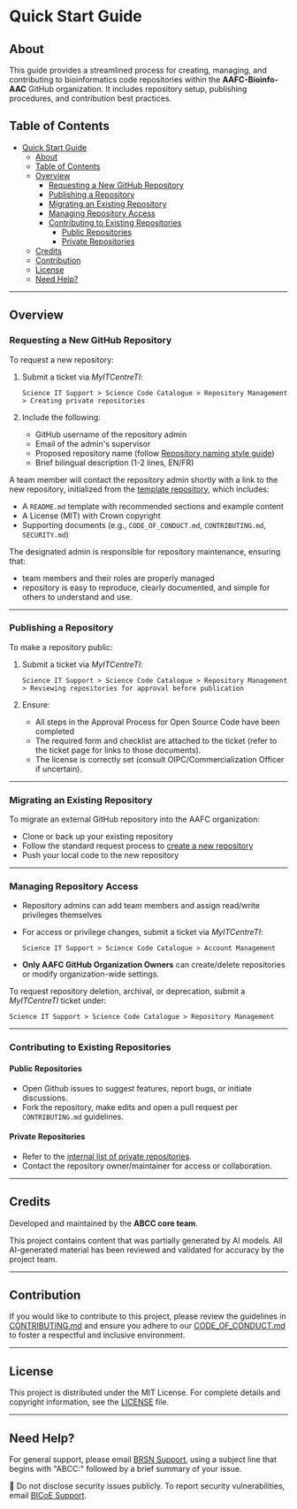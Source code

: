 # Quick Start Guide

## About

This guide provides a streamlined process for creating, managing, and contributing to bioinformatics code repositories within the **AAFC-Bioinfo-AAC** GitHub organization. It includes repository setup, publishing procedures, and contribution best practices.

## Table of Contents

- [Quick Start Guide](#quick-start-guide)
  - [About](#about)
  - [Table of Contents](#table-of-contents)
  - [Overview](#overview)
    - [Requesting a New GitHub Repository](#requesting-a-new-github-repository)
    - [Publishing a Repository](#publishing-a-repository)
    - [Migrating an Existing Repository](#migrating-an-existing-repository)
    - [Managing Repository Access](#managing-repository-access)
    - [Contributing to Existing Repositories](#contributing-to-existing-repositories)
      - [Public Repositories](#public-repositories)
      - [Private Repositories](#private-repositories)
  - [Credits](#credits)
  - [Contribution](#contribution)
  - [License](#license)
  - [Need Help?](#need-help)

---

## Overview

### Requesting a New GitHub Repository

To request a new repository:

1. Submit a ticket via *MyITCentreTI*:

   ```
   Science IT Support > Science Code Catalogue > Repository Management > Creating private repositories
   ```

2. Include the following:
   - GitHub username of the repository admin
   - Email of the admin's supervisor
   - Proposed repository name (follow [Repository naming style guide](/docs/repo-naming-style-guide.md/))
   - Brief bilingual description (1-2 lines, EN/FR)

A team member will contact the repository admin shortly with a link to the new repository, initialized from the [template repository](https://github.com/AAFC-Bioinfo-AAC/template-repository), which includes:
   - A `README.md` template with recommended sections and example content
   - A License (MIT) with Crown copyright
   - Supporting documents (e.g., `CODE_OF_CONDUCT.md`, `CONTRIBUTING.md`, `SECURITY.md`)

The designated admin is responsible for repository maintenance, ensuring that:
- team members and their roles are properly managed
- repository is easy to reproduce, clearly documented, and simple for others to understand and use.
  
---

### Publishing a Repository

To make a repository public:

1. Submit a ticket via *MyITCentreTI*:

   ```
   Science IT Support > Science Code Catalogue > Repository Management > Reviewing repositories for approval before publication
   ```

2. Ensure:
   - All steps in the Approval Process for Open Source Code have been completed
   - The required form and checklist are attached to the ticket (refer to the ticket page for links to those documents).
   - The license is correctly set (consult OIPC/Commercialization Officer if uncertain).

---

### Migrating an Existing Repository

To migrate an external GitHub repository into the AAFC organization:

- Clone or back up your existing repository
- Follow the standard request process to [create a new repository](#requesting-a-new-github-repository)
- Push your local code to the new repository

---

### Managing Repository Access

- Repository admins can add team members and assign read/write privileges themselves
- For access or privilege changes, submit a ticket via *MyITCentreTI*:

   ```
   Science IT Support > Science Code Catalogue > Account Management
   ```

- **Only AAFC GitHub Organization Owners** can create/delete repositories or modify organization-wide settings.

To request repository deletion, archival, or deprecation, submit a *MyITCentreTI* ticket under:

   ```
   Science IT Support > Science Code Catalogue > Repository Management
   ```

---

### Contributing to Existing Repositories

#### Public Repositories

- Open Github issues to suggest features, report bugs, or initiate discussions.
- Fork the repository, make edits and open a pull request per `CONTRIBUTING.md` guidelines.

#### Private Repositories

- Refer to the [internal list of private repositories](https://001gc.sharepoint.com/:u:/r/sites/42732/SitePages/abcc-private-repos.aspx?csf=1&web=1&e=jXxrXb).
- Contact the repository owner/maintainer for access or collaboration.

---

## Credits

Developed and maintained by the **ABCC core team**. 

This project contains content that was partially generated by AI models. All AI-generated material has been reviewed and validated for accuracy by the project team.

---

## Contribution

If you would like to contribute to this project, please review the guidelines in [CONTRIBUTING.md](CONTRIBUTING.md) and ensure you adhere to our [CODE_OF_CONDUCT.md](CODE_OF_CONDUCT.md) to foster a respectful and inclusive environment.

---

## License

This project is distributed under the MIT License. For complete details and copyright information, see the [LICENSE](LICENSE) file.


---

## Need Help?

For general support, please email [BRSN Support](mailto:aafc.bioinfosupport.aac@agr.gc.ca), using a subject line that begins with "ABCC:" followed by a brief summary of your issue.

🚫 Do not disclose security issues publicly. To report security vulnerabilities, email [BICoE Support](mailto:aafc.bioinfosupport.aac@agr.gc.ca). 

